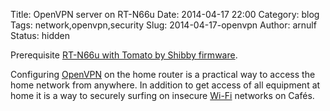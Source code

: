 Title: OpenVPN server on RT-N66u 
Date: 2014-04-17 22:00
Category: blog
Tags: network,openvpn,security
Slug: 2014-04-17-openvpn
Author: arnulf
Status: hidden

Prerequisite [RT-N66u with Tomato by Shibby firmware]({filename}/20140417-tomato.md).

Configuring [OpenVPN] on the home router is a practical way to access the home network from anywhere. In addition to get access of all equipment at home it is a way to securely surfing on insecure [Wi-Fi] networks on Cafés. 


[OpenVPN]: http://openvpn.net
[Wi-Fi]: http://en.wikipedia.org/wiki/Wi-Fi
